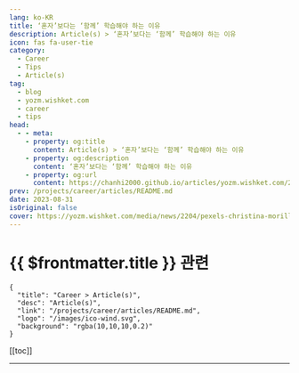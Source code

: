 ```yaml
---
lang: ko-KR
title: ‘혼자’보다는 ‘함께’ 학습해야 하는 이유
description: Article(s) > ‘혼자’보다는 ‘함께’ 학습해야 하는 이유
icon: fas fa-user-tie
category: 
  - Career
  - Tips
  - Article(s)
tag: 
  - blog
  - yozm.wishket.com
  - career
  - tips
head:
  - - meta:
    - property: og:title
      content: Article(s) > ‘혼자’보다는 ‘함께’ 학습해야 하는 이유
    - property: og:description
      content: ‘혼자’보다는 ‘함께’ 학습해야 하는 이유
    - property: og:url
      content: https://chanhi2000.github.io/articles/yozm.wishket.com/2204.html
prev: /projects/career/articles/README.md
date: 2023-08-31
isOriginal: false
cover: https://yozm.wishket.com/media/news/2204/pexels-christina-morillo-1181427.jpg
---
```


# {{ $frontmatter.title }} 관련

```component VPCard
{
  "title": "Career > Article(s)",
  "desc": "Article(s)",
  "link": "/projects/career/articles/README.md",
  "logo": "/images/ico-wind.svg",
  "background": "rgba(10,10,10,0.2)"
}
```

[[toc]]

---

<SiteInfo
  name="‘혼자’보다는 ‘함께’ 학습해야 하는 이유 | 요즘IT"
  desc="간혹 학습을 많이 하는데도 불구하고 성장하지 못하고 제자리걸음인 사람이 있다. 나는 그 사람과 대화하면서 피드백 없이 혼자서만 학습을 오래, 그리고 많이했음을 알 수 있었다. 주로 책이나 인터넷 강의로 혼자 학습했지만 실무 경험은 거의 없었다. 어떻게 학습하는 것이 효과적일까? 결론부터 말하자면 ‘혼자’보다는 ‘함께’해야 한다. 이제부터 그 이유를 풀어보겠다."
  url="https://yozm.wishket.com/magazine/detail/2204/"
  logo="https://yozm.wishket.com/static/renewal/img/global/gnb_yozmit.svg"
  preview="https://yozm.wishket.com/media/news/2204/pexels-christina-morillo-1181427.jpg"/>

<!-- TODO: 작성 -->


